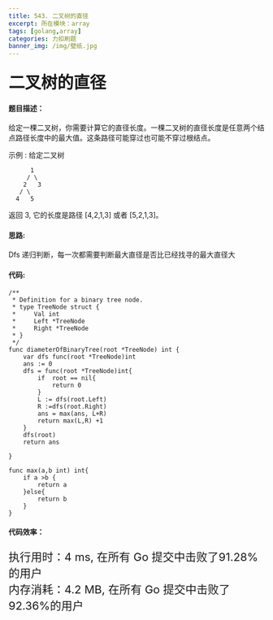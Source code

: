 ```yaml
---
title: 543. 二叉树的直径
excerpt: 所在模块：array
tags: [golang,array]
categories: 力扣刷题
banner_img: /img/壁纸.jpg
---
```


### <font size=6px>二叉树的直径</font>

#### 题目描述：

给定一棵二叉树，你需要计算它的直径长度。一棵二叉树的直径长度是任意两个结点路径长度中的最大值。这条路径可能穿过也可能不穿过根结点。

 

示例 :
给定二叉树

          1
         / \
        2   3
       / \     
      4   5    
返回 3, 它的长度是路径 [4,2,1,3] 或者 [5,2,1,3]。

#### 思路:

Dfs 递归判断，每一次都需要判断最大直径是否比已经找寻的最大直径大

#### 代码:

```golang
/**
 * Definition for a binary tree node.
 * type TreeNode struct {
 *     Val int
 *     Left *TreeNode
 *     Right *TreeNode
 * }
 */
func diameterOfBinaryTree(root *TreeNode) int {
    var dfs func(root *TreeNode)int
    ans := 0
    dfs = func(root *TreeNode)int{
        if  root == nil{
            return 0
        }
        L := dfs(root.Left)
        R :=dfs(root.Right)
        ans = max(ans, L+R)
        return max(L,R) +1
    }
    dfs(root)
    return ans

}

func max(a,b int) int{
    if a >b {
        return a
    }else{
        return b
    }
}
```

#### 代码效率：

<p class="note note-primary"; style="font-size:22px">
   执行用时：4 ms, 在所有 Go 提交中击败了91.28%的用户<br>
   内存消耗：4.2 MB, 在所有 Go 提交中击败了92.36%的用户
</p>



